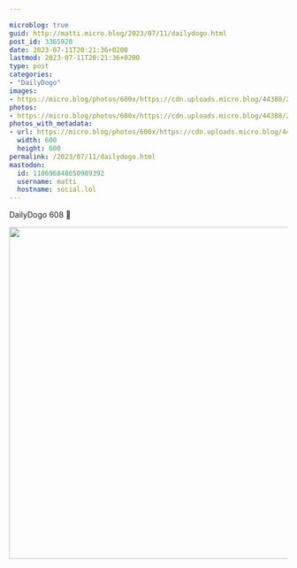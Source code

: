 ```yaml
---

microblog: true
guid: http://matti.micro.blog/2023/07/11/dailydogo.html
post_id: 3365920
date: 2023-07-11T20:21:36+0200
lastmod: 2023-07-11T20:21:36+0200
type: post
categories:
- "DailyDogo"
images:
- https://micro.blog/photos/600x/https://cdn.uploads.micro.blog/44388/2023/d7f822b2d858433c88529cf53654b215.jpg
photos:
- https://micro.blog/photos/600x/https://cdn.uploads.micro.blog/44388/2023/d7f822b2d858433c88529cf53654b215.jpg
photos_with_metadata:
- url: https://micro.blog/photos/600x/https://cdn.uploads.micro.blog/44388/2023/d7f822b2d858433c88529cf53654b215.jpg
  width: 600
  height: 600
permalink: /2023/07/11/dailydogo.html
mastodon:
  id: 110696848650989392
  username: matti
  hostname: social.lol
---
```

DailyDogo 608 🐶

<img src="https://micro.blog/photos/600x/https://blog.martin-haehnel.de/uploads/2023/d7f822b2d858433c88529cf53654b215.jpg" width="600" height="600" alt="" />
